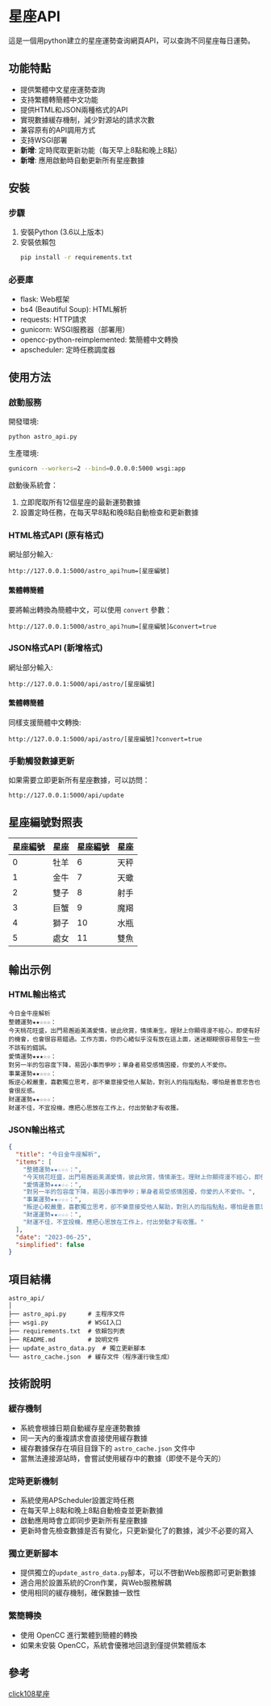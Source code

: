 # 星座API

這是一個用python建立的星座運勢查询網頁API，可以查詢不同星座每日運勢。

## 功能特點

- 提供繁體中文星座運勢查詢
- 支持繁體轉簡體中文功能
- 提供HTML和JSON兩種格式的API
- 實現數據緩存機制，減少對源站的請求次數
- 兼容原有的API調用方式
- 支持WSGI部署
- **新增**: 定時爬取更新功能（每天早上8點和晚上8點）
- **新增**: 應用啟動時自動更新所有星座數據

## 安裝

### 步驟

1. 安裝Python (3.6以上版本)
2. 安裝依賴包
   ```sh 
   pip install -r requirements.txt
   ```

### 必要庫

- flask: Web框架
- bs4 (Beautiful Soup): HTML解析
- requests: HTTP請求
- gunicorn: WSGI服務器（部署用）
- opencc-python-reimplemented: 繁簡體中文轉換
- apscheduler: 定時任務調度器

## 使用方法

### 啟動服務

開發環境:
```sh
python astro_api.py
```

生產環境:
```sh 
gunicorn --workers=2 --bind=0.0.0.0:5000 wsgi:app
```

啟動後系統會：
1. 立即爬取所有12個星座的最新運勢數據
2. 設置定時任務，在每天早8點和晚8點自動檢查和更新數據

### HTML格式API (原有格式)

網址部分輸入:
```
http://127.0.0.1:5000/astro_api?num=[星座編號]
```

#### 繁體轉簡體

要將輸出轉換為簡體中文，可以使用 `convert` 參數：
```
http://127.0.0.1:5000/astro_api?num=[星座編號]&convert=true
```

### JSON格式API (新增格式)

網址部分輸入:
```
http://127.0.0.1:5000/api/astro/[星座編號]
```

#### 繁體轉簡體

同樣支援簡體中文轉換:
```
http://127.0.0.1:5000/api/astro/[星座編號]?convert=true
```

### 手動觸發數據更新

如果需要立即更新所有星座數據，可以訪問：
```
http://127.0.0.1:5000/api/update
```

## 星座編號對照表

|星座編號|星座|星座編號|星座|
|---|---|---|---|
|0|牡羊|6|天秤|
|1|金牛|7|天蠍|
|2|雙子|8|射手|
|3|巨蟹|9|魔羯|
|4|獅子|10|水瓶|
|5|處女|11|雙魚|

## 輸出示例

### HTML輸出格式
```
今日金牛座解析
整體運勢★★☆☆☆：
今天桃花旺盛，出門易邂逅美滿愛情，彼此欣賞，情愫漸生。理財上你顯得漫不經心，即使有好的機會，也會很容易錯過。工作方面，你的心緒似乎沒有放在這上面，迷迷糊糊很容易發生一些不該有的錯誤。
愛情運勢★★★☆☆：
對另一半的包容度下降，易因小事而爭吵；單身者易受感情困擾，你愛的人不愛你。
事業運勢★★☆☆☆：
叛逆心較嚴重，喜歡獨立思考，卻不樂意接受他人幫助，對別人的指指點點，哪怕是善意忠告也會很反感。
財運運勢★★☆☆☆：
財運不佳，不宜投機，應把心思放在工作上，付出勞動才有收獲。
```

### JSON輸出格式
```json
{
  "title": "今日金牛座解析",
  "items": [
    "整體運勢★★☆☆☆：",
    "今天桃花旺盛，出門易邂逅美滿愛情，彼此欣賞，情愫漸生。理財上你顯得漫不經心，即使有好的機會，也會很容易錯過。工作方面，你的心緒似乎沒有放在這上面，迷迷糊糊很容易發生一些不該有的錯誤。",
    "愛情運勢★★★☆☆：",
    "對另一半的包容度下降，易因小事而爭吵；單身者易受感情困擾，你愛的人不愛你。",
    "事業運勢★★☆☆☆：",
    "叛逆心較嚴重，喜歡獨立思考，卻不樂意接受他人幫助，對別人的指指點點，哪怕是善意忠告也會很反感。",
    "財運運勢★★☆☆☆：",
    "財運不佳，不宜投機，應把心思放在工作上，付出勞動才有收獲。"
  ],
  "date": "2023-06-25",
  "simplified": false
}
```

## 項目結構

```
astro_api/
│
├── astro_api.py      # 主程序文件
├── wsgi.py           # WSGI入口
├── requirements.txt  # 依賴包列表
├── README.md         # 說明文件
├── update_astro_data.py  # 獨立更新腳本
└── astro_cache.json  # 緩存文件（程序運行後生成）
```

## 技術說明

### 緩存機制

- 系統會根據日期自動緩存星座運勢數據
- 同一天內的重複請求會直接使用緩存數據
- 緩存數據保存在項目目錄下的 `astro_cache.json` 文件中
- 當無法連接源站時，會嘗試使用緩存中的數據（即使不是今天的）

### 定時更新機制

- 系統使用APScheduler設置定時任務
- 在每天早上8點和晚上8點自動檢查並更新數據
- 啟動應用時會立即同步更新所有星座數據
- 更新時會先檢查數據是否有變化，只更新變化了的數據，減少不必要的寫入

### 獨立更新腳本

- 提供獨立的`update_astro_data.py`腳本，可以不啓動Web服務即可更新數據
- 適合用於設置系統的Cron作業，與Web服務解耦
- 使用相同的緩存機制，確保數據一致性

### 繁簡轉換

- 使用 OpenCC 進行繁體到簡體的轉換
- 如果未安裝 OpenCC，系統會優雅地回退到僅提供繁體版本

## 參考

[click108星座](http://astro.click108.com.tw/)